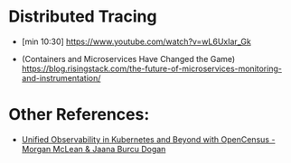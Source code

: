 # Distributed Tracing
* [min 10:30] https://www.youtube.com/watch?v=wL6UxIar_Gk

* (Containers and Microservices Have Changed the Game) https://blog.risingstack.com/the-future-of-microservices-monitoring-and-instrumentation/

# Other References:
* [Unified Observability in Kubernetes and Beyond with OpenCensus - Morgan McLean & Jaana Burcu Dogan](https://www.youtube.com/watch?v=wL6UxIar_Gk)